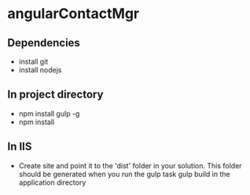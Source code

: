 # angularContactMgr

## Dependencies

- install git
- install nodejs

## In project directory

- npm install gulp -g
- npm install


## In IIS

- Create site and point it to the 'dist' folder in your solution. 
 This folder should be generated when you run the gulp task gulp build in the application directory
